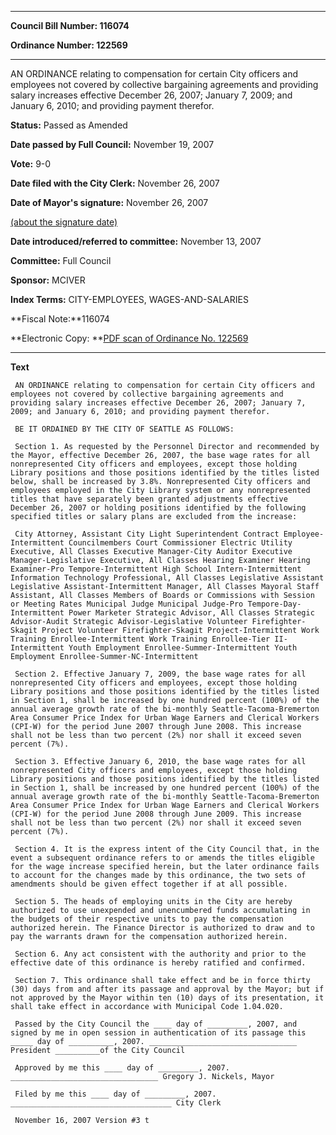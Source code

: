 

********

**Council Bill Number: 116074**
   
**Ordinance Number: 122569**
********

 AN ORDINANCE relating to compensation for certain City officers and employees not covered by collective bargaining agreements and providing salary increases effective December 26, 2007; January 7, 2009; and January 6, 2010; and providing payment therefor.

**Status:** Passed as Amended
   
**Date passed by Full Council:** November 19, 2007
   
**Vote:** 9-0
   
**Date filed with the City Clerk:** November 26, 2007
   
**Date of Mayor's signature:** November 26, 2007
   
[(about the signature date)](/~public/approvaldate.htm)
   
   
   
**Date introduced/referred to committee:** November 13, 2007
   
**Committee:** Full Council
   
**Sponsor:** MCIVER
   
   
**Index Terms:** CITY-EMPLOYEES, WAGES-AND-SALARIES

**Fiscal Note:**116074

**Electronic Copy: **[PDF scan of Ordinance No. 122569](/~archives/Ordinances/Ord_122569.pdf)

********

**Text**
   
```
 AN ORDINANCE relating to compensation for certain City officers and employees not covered by collective bargaining agreements and providing salary increases effective December 26, 2007; January 7, 2009; and January 6, 2010; and providing payment therefor.

 BE IT ORDAINED BY THE CITY OF SEATTLE AS FOLLOWS:

 Section 1. As requested by the Personnel Director and recommended by the Mayor, effective December 26, 2007, the base wage rates for all nonrepresented City officers and employees, except those holding Library positions and those positions identified by the titles listed below, shall be increased by 3.8%. Nonrepresented City officers and employees employed in the City Library system or any nonrepresented titles that have separately been granted adjustments effective December 26, 2007 or holding positions identified by the following specified titles or salary plans are excluded from the increase:

 City Attorney, Assistant City Light Superintendent Contract Employee-Intermittent Councilmembers Court Commissioner Electric Utility Executive, All Classes Executive Manager-City Auditor Executive Manager-Legislative Executive, All Classes Hearing Examiner Hearing Examiner-Pro Tempore-Intermittent High School Intern-Intermittent Information Technology Professional, All Classes Legislative Assistant Legislative Assistant-Intermittent Manager, All Classes Mayoral Staff Assistant, All Classes Members of Boards or Commissions with Session or Meeting Rates Municipal Judge Municipal Judge-Pro Tempore-Day-Intermittent Power Marketer Strategic Advisor, All Classes Strategic Advisor-Audit Strategic Advisor-Legislative Volunteer Firefighter-Skagit Project Volunteer Firefighter-Skagit Project-Intermittent Work Training Enrollee-Intermittent Work Training Enrollee-Tier II-Intermittent Youth Employment Enrollee-Summer-Intermittent Youth Employment Enrollee-Summer-NC-Intermittent

 Section 2. Effective January 7, 2009, the base wage rates for all nonrepresented City officers and employees, except those holding Library positions and those positions identified by the titles listed in Section 1, shall be increased by one hundred percent (100%) of the annual average growth rate of the bi-monthly Seattle-Tacoma-Bremerton Area Consumer Price Index for Urban Wage Earners and Clerical Workers (CPI-W) for the period June 2007 through June 2008. This increase shall not be less than two percent (2%) nor shall it exceed seven percent (7%).

 Section 3. Effective January 6, 2010, the base wage rates for all nonrepresented City officers and employees, except those holding Library positions and those positions identified by the titles listed in Section 1, shall be increased by one hundred percent (100%) of the annual average growth rate of the bi-monthly Seattle-Tacoma-Bremerton Area Consumer Price Index for Urban Wage Earners and Clerical Workers (CPI-W) for the period June 2008 through June 2009. This increase shall not be less than two percent (2%) nor shall it exceed seven percent (7%).

 Section 4. It is the express intent of the City Council that, in the event a subsequent ordinance refers to or amends the titles eligible for the wage increase specified herein, but the later ordinance fails to account for the changes made by this ordinance, the two sets of amendments should be given effect together if at all possible.

 Section 5. The heads of employing units in the City are hereby authorized to use unexpended and unencumbered funds accumulating in the budgets of their respective units to pay the compensation authorized herein. The Finance Director is authorized to draw and to pay the warrants drawn for the compensation authorized herein.

 Section 6. Any act consistent with the authority and prior to the effective date of this ordinance is hereby ratified and confirmed.

 Section 7. This ordinance shall take effect and be in force thirty (30) days from and after its passage and approval by the Mayor; but if not approved by the Mayor within ten (10) days of its presentation, it shall take effect in accordance with Municipal Code 1.04.020.

 Passed by the City Council the ____ day of _________, 2007, and signed by me in open session in authentication of its passage this _____ day of __________, 2007. _________________________________ President __________of the City Council

 Approved by me this ____ day of _________, 2007. _________________________________ Gregory J. Nickels, Mayor

 Filed by me this ____ day of _________, 2007. ____________________________________ City Clerk

 November 16, 2007 Version #3 t

```
